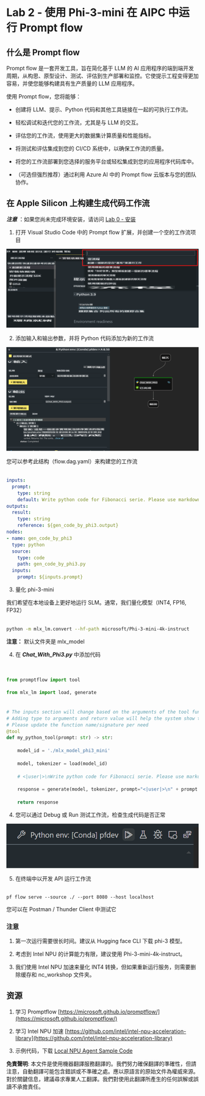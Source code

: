 # **Lab 2 - 使用 Phi-3-mini 在 AIPC 中运行 Prompt flow**

## **什么是 Prompt flow**

Prompt flow 是一套开发工具，旨在简化基于 LLM 的 AI 应用程序的端到端开发周期，从构思、原型设计、测试、评估到生产部署和监控。它使提示工程变得更加容易，并使您能够构建具有生产质量的 LLM 应用程序。

使用 Prompt flow，您将能够：

- 创建将 LLM、提示、Python 代码和其他工具链接在一起的可执行工作流。

- 轻松调试和迭代您的工作流，尤其是与 LLM 的交互。

- 评估您的工作流，使用更大的数据集计算质量和性能指标。

- 将测试和评估集成到您的 CI/CD 系统中，以确保工作流的质量。

- 将您的工作流部署到您选择的服务平台或轻松集成到您的应用程序代码库中。

- （可选但强烈推荐）通过利用 Azure AI 中的 Prompt flow 云版本与您的团队协作。



## **在 Apple Silicon 上构建生成代码工作流**

***注意*** ：如果您尚未完成环境安装，请访问 [Lab 0 - 安装](./01.Installations.md)

1. 打开 Visual Studio Code 中的 Prompt flow 扩展，并创建一个空的工作流项目

![create](../../../../../../../translated_images/pf_create.626fd367cf0ac7981e0731fdfc70fa46df0826f9eaf57c22f07908817ede14d3.tw.png)

2. 添加输入和输出参数，并将 Python 代码添加为新的工作流

![flow](../../../../../../../translated_images/pf_flow.f2d64298a737b204ec7b33604538c97d4fffe9e07e74bad1c162e88e026d3dfa.tw.png)

您可以参考此结构（flow.dag.yaml）来构建您的工作流

```yaml

inputs:
  prompt:
    type: string
    default: Write python code for Fibonacci serie. Please use markdown as output
outputs:
  result:
    type: string
    reference: ${gen_code_by_phi3.output}
nodes:
- name: gen_code_by_phi3
  type: python
  source:
    type: code
    path: gen_code_by_phi3.py
  inputs:
    prompt: ${inputs.prompt}


```

3. 量化 phi-3-mini

我们希望在本地设备上更好地运行 SLM。通常，我们量化模型（INT4, FP16, FP32）

```bash

python -m mlx_lm.convert --hf-path microsoft/Phi-3-mini-4k-instruct

```

**注意：** 默认文件夹是 mlx_model 

4. 在 ***Chat_With_Phi3.py*** 中添加代码

```python


from promptflow import tool

from mlx_lm import load, generate


# The inputs section will change based on the arguments of the tool function, after you save the code
# Adding type to arguments and return value will help the system show the types properly
# Please update the function name/signature per need
@tool
def my_python_tool(prompt: str) -> str:

    model_id = './mlx_model_phi3_mini'

    model, tokenizer = load(model_id)

    # <|user|>\nWrite python code for Fibonacci serie. Please use markdown as output<|end|>\n<|assistant|>

    response = generate(model, tokenizer, prompt="<|user|>\n" + prompt  + "<|end|>\n<|assistant|>", max_tokens=2048, verbose=True)

    return response


```

4. 您可以通过 Debug 或 Run 测试工作流，检查生成代码是否正常

![RUN](../../../../../../../translated_images/pf_run.57c3f9e7e7052ff85850b8f06648c7d5b4d2ac9f4796381fd8d29b1a41e1f705.tw.png)

5. 在终端中以开发 API 运行工作流

```

pf flow serve --source ./ --port 8080 --host localhost   

```

您可以在 Postman / Thunder Client 中测试它


### **注意**

1. 第一次运行需要很长时间。建议从 Hugging face CLI 下载 phi-3 模型。

2. 考虑到 Intel NPU 的计算能力有限，建议使用 Phi-3-mini-4k-instruct。

3. 我们使用 Intel NPU 加速来量化 INT4 转换，但如果重新运行服务，则需要删除缓存和 nc_workshop 文件夹。



## **资源**

1. 学习 Promptflow [https://microsoft.github.io/promptflow/](https://microsoft.github.io/promptflow/)

2. 学习 Intel NPU 加速 [https://github.com/intel/intel-npu-acceleration-library](https://github.com/intel/intel-npu-acceleration-library)

3. 示例代码，下载 [Local NPU Agent Sample Code](../../../../../../../code/07.Lab/01/AIPC/local-npu-agent)

**免責聲明**:
本文件是使用機器翻譯服務翻譯的。我們努力確保翻譯的準確性，但請注意，自動翻譯可能包含錯誤或不準確之處。應以原語言的原始文件為權威來源。對於關鍵信息，建議尋求專業人工翻譯。我們對使用此翻譯所產生的任何誤解或誤讀不承擔責任。